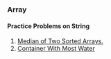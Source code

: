 ### Array


#### Practice Problems on String

1. [Median of Two Sorted Arrays.](./Check_if_a_string_is_palindrome_or_not.js)
2. [Container With Most Water](./Container_With_Most_Water.js)
